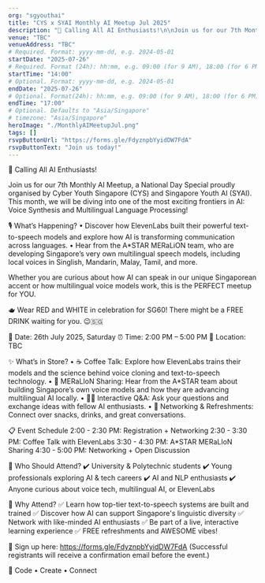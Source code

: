 ```yaml
---
org: "sgyouthai"
title: "CYS x SYAI Monthly AI Meetup Jul 2025"
description: "🚀 Calling All AI Enthusiasts!\n\nJoin us for our 7th Monthly AI Meetup, a National Day Special proudly organised by Cyber Youth Singapore (CYS) and Singapore Youth AI (SYAI). This month, we will be diving into one of the most exciting frontiers in AI: Voice Synthesis and Multilingual Language Processing!\n\n🎙 What’s Happening?\n • Discover how ElevenLabs built their powerful text-to-speech models and explore how AI is transforming communication across languages.\n • Hear from the A*STAR MERaLiON team, who are developing Singapore’s very own multilingual speech models, including local voices in Singlish, Mandarin, Malay, Tamil, and more.\n\nWhether you are curious about how AI can speak in our unique Singaporean accent or how multilingual voice models work, this is the PERFECT meetup for YOU.\n\n🫖 Wear RED and WHITE in celebration for SG60! There might be a FREE DRINK waiting for you. 😉🇸🇬\n\n📅 Date: 26th July 2025, Saturday\n⏰ Time: 2:00 PM – 5:00 PM\n📍 Location: TBC\n\n✨ What’s in Store?\n • ☕️ Coffee Talk: Explore how ElevenLabs trains their models and the science behind voice cloning and text-to-speech technology.\n • 🎤 MERaLIoN Sharing: Hear from the A*STAR team about building Singapore’s own voice models and how they are advancing multilingual AI locally.\n • 🧑‍💻 Interactive Q&A: Ask your questions and exchange ideas with fellow AI enthusiasts.\n • 🍕 Networking & Refreshments: Connect over snacks, drinks, and great conversations.\n\n📋 Event Schedule\n2:00 - 2:30 PM: Registration + Networking\n2:30 - 3:30 PM: Coffee Talk with ElevenLabs\n3:30 - 4:30 PM: A*STAR MERaLIoN Sharing\n4:30 - 5:00 PM: Networking + Open Discussion\n\n🎯 Who Should Attend?\n✔️ University & Polytechnic students\n✔️ Young professionals exploring AI & tech careers\n✔️ AI and NLP enthusiasts\n✔️ Anyone curious about voice tech, multilingual AI, or ElevenLabs\n\n🌟 Why Attend?\n✅ Learn how top-tier text-to-speech systems are built and trained\n✅ Discover how AI can support Singapore's linguistic diversity\n✅ Network with like-minded AI enthusiasts\n✅ Be part of a live, interactive learning experience\n✅ FREE refreshments and AWESOME vibes!\n\n🔗 Sign up here: https://forms.gle/FdyznpbYyidDW7FdA\n(Successful registrants will receive a confirmation email before the event.)\n\n🤝 Code • Create • Connect"
venue: "TBC"
venueAddress: "TBC"
# Required. Format: yyyy-mm-dd, e.g. 2024-05-01
startDate: "2025-07-26"
# Required. Format (24h): hh:mm, e.g. 09:00 (for 9 AM), 18:00 (for 6 PM)
startTime: "14:00"
# Optional. Format: yyyy-mm-dd, e.g. 2024-05-01
endDate: "2025-07-26"
# Optional. Format(24h): hh:mm, e.g. 09:00 (for 9 AM), 18:00 (for 6 PM)
endTime: "17:00"
# Optional. Defaults to "Asia/Singapore"
# timezone: "Asia/Singapore"
heroImage: "./MonthlyAIMeetupJul.png"
tags: []
rsvpButtonUrl: "https://forms.gle/FdyznpbYyidDW7FdA"
rsvpButtonText: "Join us today!"
---
```


🚀 Calling All AI Enthusiasts!

Join us for our 7th Monthly AI Meetup, a National Day Special proudly organised by Cyber Youth Singapore (CYS) and Singapore Youth AI (SYAI). This month, we will be diving into one of the most exciting frontiers in AI: Voice Synthesis and Multilingual Language Processing!

🎙 What’s Happening?
• Discover how ElevenLabs built their powerful text-to-speech models and explore how AI is transforming communication across languages.
• Hear from the A\*STAR MERaLiON team, who are developing Singapore’s very own multilingual speech models, including local voices in Singlish, Mandarin, Malay, Tamil, and more.

Whether you are curious about how AI can speak in our unique Singaporean accent or how multilingual voice models work, this is the PERFECT meetup for YOU.

🫖 Wear RED and WHITE in celebration for SG60! There might be a FREE DRINK waiting for you. 😉🇸🇬

📅 Date: 26th July 2025, Saturday
⏰ Time: 2:00 PM – 5:00 PM
📍 Location: TBC

✨ What’s in Store?
• ☕️ Coffee Talk: Explore how ElevenLabs trains their models and the science behind voice cloning and text-to-speech technology.
• 🎤 MERaLIoN Sharing: Hear from the A\*STAR team about building Singapore’s own voice models and how they are advancing multilingual AI locally.
• 🧑‍💻 Interactive Q&A: Ask your questions and exchange ideas with fellow AI enthusiasts.
• 🍕 Networking & Refreshments: Connect over snacks, drinks, and great conversations.

📋 Event Schedule
2:00 - 2:30 PM: Registration + Networking
2:30 - 3:30 PM: Coffee Talk with ElevenLabs
3:30 - 4:30 PM: A\*STAR MERaLIoN Sharing
4:30 - 5:00 PM: Networking + Open Discussion

🎯 Who Should Attend?
✔️ University & Polytechnic students
✔️ Young professionals exploring AI & tech careers
✔️ AI and NLP enthusiasts
✔️ Anyone curious about voice tech, multilingual AI, or ElevenLabs

🌟 Why Attend?
✅ Learn how top-tier text-to-speech systems are built and trained
✅ Discover how AI can support Singapore's linguistic diversity
✅ Network with like-minded AI enthusiasts
✅ Be part of a live, interactive learning experience
✅ FREE refreshments and AWESOME vibes!

🔗 Sign up here: https://forms.gle/FdyznpbYyidDW7FdA
(Successful registrants will receive a confirmation email before the event.)

🤝 Code • Create • Connect
